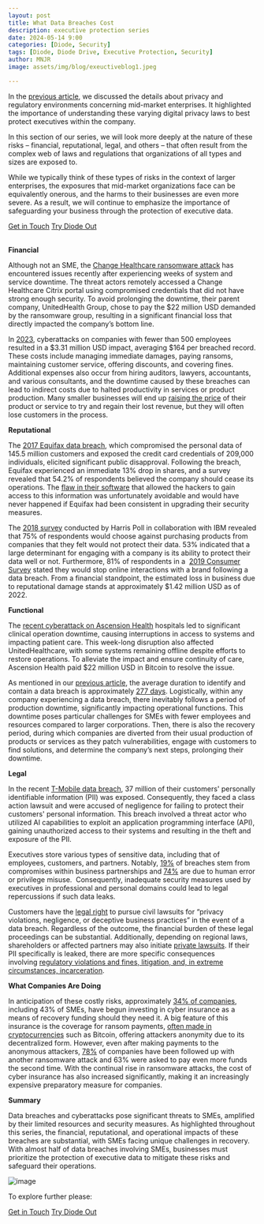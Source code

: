 ```yaml
---
layout: post
title: What Data Breaches Cost
description: executive protection series
date: 2024-05-14 9:00
categories: [Diode, Security]
tags: [Diode, Diode Drive, Executive Protection, Security]
author: MNJR
image: assets/img/blog/exeuctiveblog1.jpeg

---
```

In the [previous article](https://diode.io/blog/digital-executive-protection-compliance-guide), we discussed the details about privacy and regulatory environments concerning mid-market enterprises. It highlighted the importance of understanding these varying digital privacy laws to best protect executives within the company. 

In this section of our series, we will look more deeply at the nature of these risks – financial, reputational, legal, and others – that often result from the complex web of laws and regulations that organizations of all types and sizes are exposed to.

While we typically think of these types of risks in the context of larger enterprises, the exposures that mid-market organizations face can be equivalently onerous, and the harms to their businesses are even more severe. As a result, we will continue to emphasize the importance of safeguarding your business through the protection of executive data.

<div class="story__buttons">
  <a href="{{"https://contactdiode.paperform.co"}}" class="btn" target="">Get in Touch</a>
  <a href="#download-app" class="btn popup-open" target="">Try Diode Out</a>
</div>

<br>

**Financial**

Although not an SME, the [Change Healthcare ransomware attack](https://healthitsecurity.com/news/change-healthcare-disconnects-system-amid-cyberattack) has encountered issues recently after experiencing weeks of system and service downtime. The threat actors remotely accessed a Change Healthcare Citrix portal using compromised credentials that did not have strong enough security. To avoid prolonging the downtime, their parent company, UnitedHealth Group, chose to pay the $22 million USD demanded by the ransomware group, resulting in a significant financial loss that directly impacted the company’s bottom line.

In [2023](https://www.business.com/articles/smb-budget-for-cybersecurity/), cyberattacks on companies with fewer than 500 employees resulted in a $3.31 million USD impact, averaging $164 per breached record. These costs include managing immediate damages, paying ransoms, maintaining customer service, offering discounts, and covering fines. Additional expenses also occur from hiring auditors, lawyers, accountants, and various consultants, and the downtime caused by these breaches can lead to indirect costs due to halted productivity in services or product production. Many smaller businesses will end up [raising the price](https://www.ibm.com/downloads/cas/3R8N1DZJ) of their product or service to try and regain their lost revenue, but they will often lose customers in the process.

**Reputational**

The [2017 Equifax data breach](https://tdwi.org/articles/2018/10/29/biz-all-impact-of-equifax-data-breach.aspx#:~:text=Even%20though%20Equifax%20did%20not,percent%20%2D%2D%20a%20significant%20decrease.), which compromised the personal data of 145.5 million customers and exposed the credit card credentials of 209,000 individuals, elicited significant public disapproval. Following the breach, Equifax experienced an immediate 13% drop in shares, and a survey revealed that 54.2% of respondents believed the company should cease its operations. The [flaw in their software](https://www.usatoday.com/story/tech/2020/02/10/2017-equifax-data-breach-chinese-military-hack/4712788002/) that allowed the hackers to gain access to this information was unfortunately avoidable and would have never happened if Equifax had been consistent in upgrading their security measures. 

The [2018 survey](https://www.prnewswire.com/news-releases/new-survey-finds-deep-consumer-anxiety-over-data-privacy-and-security-300630067.html) conducted by Harris Poll in collaboration with IBM revealed that 75% of respondents would choose against purchasing products from companies that they felt would not protect their data. 53% indicated that a large determinant for engaging with a company is its ability to protect their data well or not. Furthermore, 81% of respondents in a  [2019 Consumer Survey](https://hub.pingidentity.com/survey/3464-2019-consumer-survey) stated they would stop online interactions with a brand following a data breach. From a financial standpoint, the estimated loss in business due to reputational damage stands at approximately $1.42 million USD as of 2022. 

**Functional**

The [recent cyberattack on Ascension Health](https://www.nbcnews.com/business/business-news/ascension-health-cyberattack-disrupts-patient-care-what-happened-rcna151462) hospitals led to significant clinical operation downtime, causing interruptions in access to systems and impacting patient care. This week-long disruption also affected UnitedHealthcare, with some systems remaining offline despite efforts to restore operations. To alleviate the impact and ensure continuity of care, Ascension Health paid $22 million USD in Bitcoin to resolve the issue.

As mentioned in our [previous article](http://localhost:45366/drive/Diode%20Marketing?details=Digital/Blog/2024%20-%20Executive%20Series/2%20-%20What%20Risks%20Cost/diode.io/blog&force=2&extra=%20diode.io/blog), the average duration to identify and contain a data breach is approximately [277 days](https://www.ibm.com/downloads/cas/3R8N1DZJ). Logistically, within any company experiencing a data breach, there inevitably follows a period of production downtime, significantly impacting operational functions. This downtime poses particular challenges for SMEs with fewer employees and resources compared to larger corporations. Then, there is also the recovery period, during which companies are diverted from their usual production of products or services as they patch vulnerabilities, engage with customers to find solutions, and determine the company’s next steps, prolonging their downtime. 

**Legal**

In the recent [T-Mobile data breach](https://www.lawsuitupdatecenter.com/t-mobile-customer-data-breach-settlement.html), 37 million of their customers' personally identifiable information (PII) was exposed. Consequently, they faced a class action lawsuit and were accused of negligence for failing to protect their customers' personal information. This breach involved a threat actor who utilized AI capabilities to exploit an application programming interface (API), gaining unauthorized access to their systems and resulting in the theft and exposure of the PII. 

Executives store various types of sensitive data, including that of employees, customers, and partners. Notably, [19%](https://www.ibm.com/downloads/cas/3R8N1DZJ) of breaches stem from compromises within business partnerships and [74%](https://opaque.co/navigating-the-rising-tide-of-data-breaches-and-ai-security-risks/#:~:text=Among%20the%20security%20professionals%20who,devastating%20consequences%20of%20a%20breach.) are due to human error or privilege misuse.  Consequently, inadequate security measures used by executives in professional and personal domains could lead to legal repercussions if such data leaks.

Customers have the [legal right](https://www.threatintelligence.com/blog/legal-implications-of-data-breach#:~:text=Regulations%20like%20HIPAA%2C%20GDPR%2C%20and,hundreds%20of%20millions%20of%20dollars.) to pursue civil lawsuits for “privacy violations, negligence, or deceptive business practices” in the event of a data breach. Regardless of the outcome, the financial burden of these legal proceedings can be substantial. Additionally, depending on regional laws, shareholders or affected partners may also initiate [private lawsuits](https://thedataprivacygroup.com/us/blog/2019-9-17-data-breach-the-legal-implications/). If their PII specifically is leaked, there are more specific consequences involving [regulatory violations and fines, litigation, and, in extreme circumstances, incarceration](https://www.ironmountain.com/resources/blogs-and-articles/t/the-legal-ramifications-of-a-data-breach). 

**What Companies Are Doing**

In anticipation of these costly risks, approximately [34% of companies](https://www.getastra.com/blog/security-audit/cyber-insurance-claims-statistics/#:~:text=Data%20breaches%20in%20the%20U.S.,for%20the%20transfer%20of%20risks.), including 43% of SMEs, have begun investing in cyber insurance as a means of recovery funding should they need it. A big feature of this insurance is the coverage for ransom payments, [often made in cryptocurrencies](https://content.naic.org/cipr-topics/ransomware) such as Bitcoin, offering attackers anonymity due to its decentralized form. However, even after making payments to the anonymous attackers, [78%](https://www.infosecurity-magazine.com/news/orgs-repeat-ransomware-paying/) of companies have been followed up with another ransomware attack and 63% were asked to pay even more funds the second time. With the continual rise in ransomware attacks, the cost of cyber insurance has also increased significantly, making it an increasingly expensive preparatory measure for companies.

**Summary**

Data breaches and cyberattacks pose significant threats to SMEs, amplified by their limited resources and security measures. As highlighted throughout this series, the financial, reputational, and operational impacts of these breaches are substantial, with SMEs facing unique challenges in recovery. With almost half of data breaches involving SMEs, businesses must prioritize the protection of executive data to mitigate these risks and safeguard their operations.

![image](https://github.com/diodechain/website_dev_2023/assets/134106471/3708bc37-7b3b-4edb-9f69-e1d4236185a0)

To explore further please:
<div class="story__buttons">
  <a href="{{"https://contactdiode.paperform.co"}}" class="btn" target="">Get in Touch</a>
  <a href="#download-app" class="btn popup-open" target="">Try Diode Out</a>
</div>
